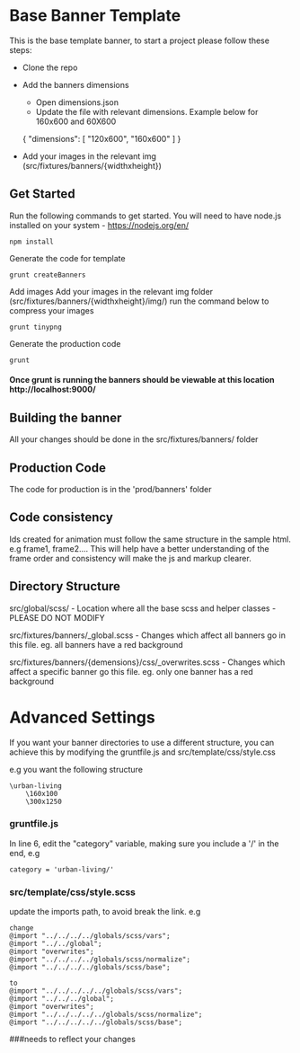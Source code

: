 # Base Banner Template

This is the base template banner, to start a project please follow these steps:

 - Clone the repo
 - Add the banners dimensions
    - Open dimensions.json
    - Update the file with relevant dimensions. Example below for 160x600 and 60X600


    {
      "dimensions": [
        "120x600",
        "160x600"
      ]
    }  


 - Add your images in the relevant img (src/fixtures/banners/{widthxheight})


## Get Started

Run the following commands to get started. You will need to have node.js installed on your system - https://nodejs.org/en/

    npm install

Generate the code for template

    grunt createBanners  

Add images
    Add your images in the relevant img folder (src/fixtures/banners/{widthxheight}/img/)
    run the command below to compress your images

    grunt tinypng  

Generate the production code

    grunt

#### Once grunt is running the banners should be viewable at this location http://localhost:9000/


## Building the banner

All your changes should be done in the src/fixtures/banners/ folder


## Production Code

The code for production is in the 'prod/banners' folder


## Code consistency

Ids created for animation must follow the same structure in the sample html. e.g frame1, frame2.... This will help have a better understanding of the frame order and consistency will make the js and markup clearer.


## Directory Structure

src/global/scss/ - Location where all the base scss and helper classes - PLEASE DO NOT MODIFY

src/fixtures/banners/_global.scss - Changes which affect all banners go in this file. eg. all banners have a red background

src/fixtures/banners/{demensions}/css/_overwrites.scss - Changes which affect a specific banner go this file. eg. only one banner has a red background


# Advanced Settings

If you want your banner directories to use a different structure, you can achieve this by modifying the gruntfile.js and src/template/css/style.css

e.g you want the following structure

    \urban-living
        \160x100
        \300x1250



### gruntfile.js

In line 6, edit the "category" variable, making sure you include a '/' in the end, e.g

    category = 'urban-living/'


### src/template/css/style.scss

update the imports path, to avoid break the link. e.g

    change
    @import "../../../../globals/scss/vars";
    @import "../../global";
    @import "overwrites";
    @import "../../../../globals/scss/normalize";
    @import "../../../../globals/scss/base";

    to
    @import "../../../../../globals/scss/vars";
  	@import "../../../global";
  	@import "overwrites";
  	@import "../../../../../globals/scss/normalize";
  	@import "../../../../../globals/scss/base";

###needs to reflect your changes
